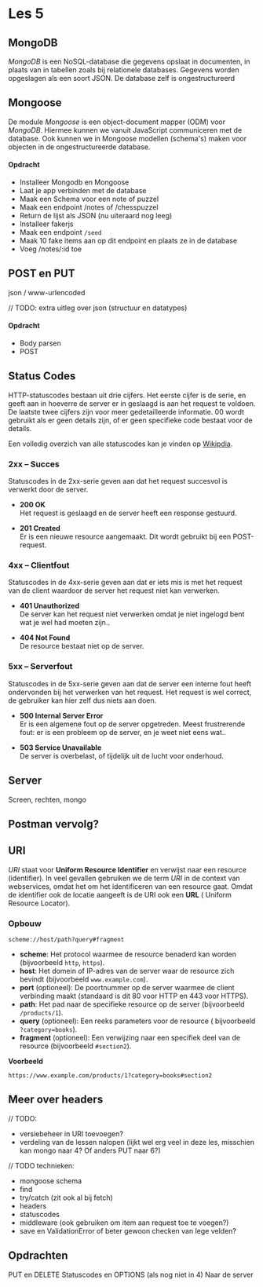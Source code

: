 # Les 5

## MongoDB

*MongoDB* is een NoSQL-database die gegevens opslaat in documenten, in plaats van in tabellen zoals bij relationele
databases. Gegevens worden opgeslagen als een soort JSON. De database zelf is ongestructureerd

## Mongoose

De module *Mongoose* is een object-document mapper (ODM) voor *MongoDB*. Hiermee kunnen we vanuit JavaScript
communiceren met de database.
Ook kunnen we in Mongoose modellen (schema's) maken voor objecten in de ongestructureerde database.

#### Opdracht

* Installeer Mongodb en Mongoose
* Laat je app verbinden met de database
* Maak een Schema voor een note of puzzel
* Maak een endpoint /notes of /chesspuzzel
* Return de lijst als JSON (nu uiteraard nog leeg)
* Installeer fakerjs
* Maak een endpoint `/seed`
* Maak 10 fake items aan op dit endpoint en plaats ze in de database
* Voeg /notes/:id toe

## POST en PUT

json / www-urlencoded

// TODO: extra uitleg over json (structuur en datatypes)

#### Opdracht

* Body parsen
* POST

## Status Codes

HTTP-statuscodes bestaan uit drie cijfers. Het eerste cijfer is de serie, en geeft aan in hoeverre de server er in
geslaagd is aan het request te voldoen. De laatste twee cijfers zijn voor meer gedetailleerde informatie. 00 wordt
gebruikt als er geen details zijn, of er geen specifieke code bestaat voor de details.

Een volledig overzich van alle statuscodes kan je vinden
op [Wikipdia](https://en.wikipedia.org/wiki/List_of_HTTP_status_codes).

### 2xx – Succes

Statuscodes in de 2xx-serie geven aan dat het request succesvol is verwerkt door de server.

- **200 OK**  
  Het request is geslaagd en de server heeft een response gestuurd.

- **201 Created**  
  Er is een nieuwe resource aangemaakt. Dit wordt gebruikt bij een POST-request.

### 4xx – Clientfout

Statuscodes in de 4xx-serie geven aan dat er iets mis is met het request van de client waardoor de server het request
niet kan verwerken.

- **401 Unauthorized**  
  De server kan het request niet verwerken omdat je niet ingelogd bent wat je wel had moeten zijn..

- **404 Not Found**  
  De resource bestaat niet op de server.

### 5xx – Serverfout

Statuscodes in de 5xx-serie geven aan dat de server een interne fout heeft ondervonden bij het verwerken van het
request. Het request is wel correct, de gebruiker kan hier zelf dus niets aan doen.

- **500 Internal Server Error**  
  Er is een algemene fout op de server opgetreden. Meest frustrerende fout: er is een probleem op de server, en je weet
  niet eens wat..

- **503 Service Unavailable**  
  De server is overbelast, of tijdelijk uit de lucht voor onderhoud.

## Server

Screen, rechten, mongo

## Postman vervolg?

## URI

*URI* staat voor **Uniform Resource Identifier** en verwijst naar een resource (identifier). In veel gevallen gebruiken
we de term *URI* in de context van webservices, omdat het
om het identificeren van een resource gaat. Omdat de identifier ook de locatie aangeeft is de URI ook een **URL** (
Uniform
Resource Locator).

### Opbouw

```
scheme://host/path?query#fragment
```

- **scheme**: Het protocol waarmee de resource benaderd kan worden (bijvoorbeeld `http`, `https`).
- **host**: Het domein of IP-adres van de server waar de resource zich bevindt (bijvoorbeeld `www.example.com`).
- **port** (optioneel): De poortnummer op de server waarmee de client verbinding maakt (standaard is dit 80 voor HTTP en
  443 voor HTTPS).
- **path**: Het pad naar de specifieke resource op de server (bijvoorbeeld `/products/1`).
- **query** (optioneel): Een reeks parameters voor de resource (
  bijvoorbeeld `?category=books`).
- **fragment** (optioneel): Een verwijzing naar een specifiek deel van de resource (bijvoorbeeld `#section2`).

**Voorbeeld**

```
https://www.example.com/products/1?category=books#section2
```

<!--
In dit geval:

- Het **scheme** is `https`,
- De **host** is `www.example.com`,
- Het **path** is `/products/1`,
- De **query** is `?category=books`,
- Het **fragment** is `#section2`.
-->

## Meer over headers

// TODO:

* versiebeheer in URI toevoegen?
* verdeling van de lessen nalopen (lijkt wel erg veel in deze les, misschien kan mongo naar 4? Of anders PUT naar 6?)

// TODO technieken:

* mongoose schema
* find
* try/catch (zit ook al bij fetch)
* headers
* statuscodes
* middleware (ook gebruiken om item aan request toe te voegen?)
* save en ValidationError of beter gewoon checken van lege velden?

## Opdrachten

PUT en DELETE
Statuscodes en OPTIONS (als nog niet in 4)
Naar de server